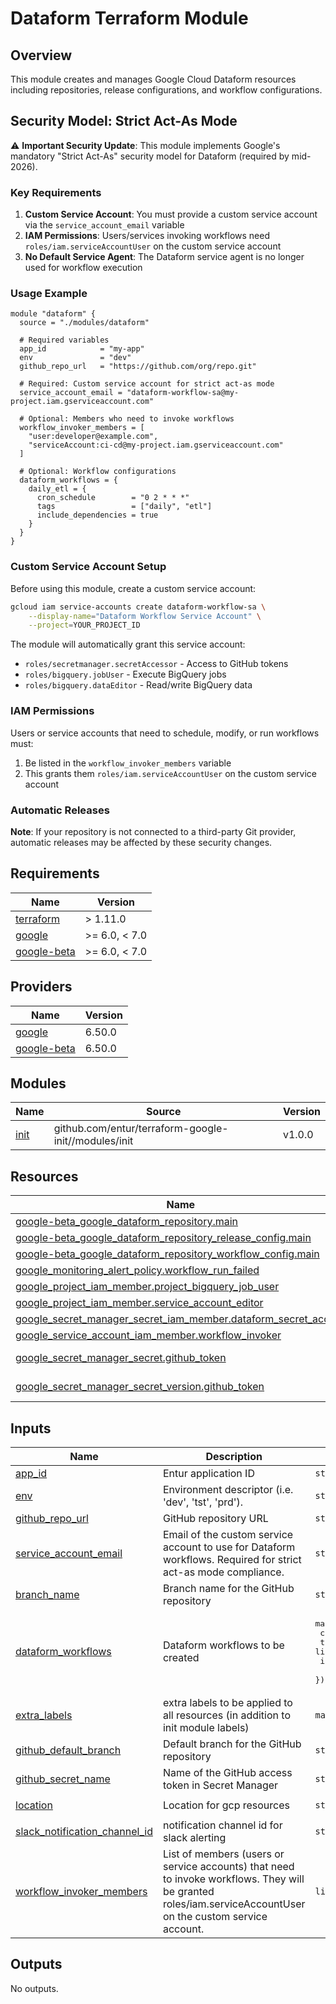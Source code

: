 # Dataform Terraform Module

## Overview
This module creates and manages Google Cloud Dataform resources including repositories, release configurations, and workflow configurations.

## Security Model: Strict Act-As Mode

⚠️ **Important Security Update**: This module implements Google's mandatory "Strict Act-As" security model for Dataform (required by mid-2026).

### Key Requirements

1. **Custom Service Account**: You must provide a custom service account via the `service_account_email` variable
2. **IAM Permissions**: Users/services invoking workflows need `roles/iam.serviceAccountUser` on the custom service account
3. **No Default Service Agent**: The Dataform service agent is no longer used for workflow execution

### Usage Example

```hcl
module "dataform" {
  source = "./modules/dataform"
  
  # Required variables
  app_id            = "my-app"
  env               = "dev"
  github_repo_url   = "https://github.com/org/repo.git"
  
  # Required: Custom service account for strict act-as mode
  service_account_email = "dataform-workflow-sa@my-project.iam.gserviceaccount.com"
  
  # Optional: Members who need to invoke workflows
  workflow_invoker_members = [
    "user:developer@example.com",
    "serviceAccount:ci-cd@my-project.iam.gserviceaccount.com"
  ]
  
  # Optional: Workflow configurations
  dataform_workflows = {
    daily_etl = {
      cron_schedule        = "0 2 * * *"
      tags                 = ["daily", "etl"]
      include_dependencies = true
    }
  }
}
```

### Custom Service Account Setup

Before using this module, create a custom service account:

```bash
gcloud iam service-accounts create dataform-workflow-sa \
    --display-name="Dataform Workflow Service Account" \
    --project=YOUR_PROJECT_ID
```

The module will automatically grant this service account:
- `roles/secretmanager.secretAccessor` - Access to GitHub tokens
- `roles/bigquery.jobUser` - Execute BigQuery jobs
- `roles/bigquery.dataEditor` - Read/write BigQuery data

### IAM Permissions

Users or service accounts that need to schedule, modify, or run workflows must:
1. Be listed in the `workflow_invoker_members` variable
2. This grants them `roles/iam.serviceAccountUser` on the custom service account

### Automatic Releases

**Note**: If your repository is not connected to a third-party Git provider, automatic releases may be affected by these security changes.

<!-- BEGIN_TF_DOCS -->
## Requirements

| Name | Version |
|------|---------|
| <a name="requirement_terraform"></a> [terraform](#requirement\_terraform) | > 1.11.0 |
| <a name="requirement_google"></a> [google](#requirement\_google) | >= 6.0, < 7.0 |
| <a name="requirement_google-beta"></a> [google-beta](#requirement\_google-beta) | >= 6.0, < 7.0 |

## Providers

| Name | Version |
|------|---------|
| <a name="provider_google"></a> [google](#provider\_google) | 6.50.0 |
| <a name="provider_google-beta"></a> [google-beta](#provider\_google-beta) | 6.50.0 |

## Modules

| Name | Source | Version |
|------|--------|---------|
| <a name="module_init"></a> [init](#module\_init) | github.com/entur/terraform-google-init//modules/init | v1.0.0 |

## Resources

| Name | Type |
|------|------|
| [google-beta_google_dataform_repository.main](https://registry.terraform.io/providers/hashicorp/google-beta/latest/docs/resources/google_dataform_repository) | resource |
| [google-beta_google_dataform_repository_release_config.main](https://registry.terraform.io/providers/hashicorp/google-beta/latest/docs/resources/google_dataform_repository_release_config) | resource |
| [google-beta_google_dataform_repository_workflow_config.main](https://registry.terraform.io/providers/hashicorp/google-beta/latest/docs/resources/google_dataform_repository_workflow_config) | resource |
| [google_monitoring_alert_policy.workflow_run_failed](https://registry.terraform.io/providers/hashicorp/google/latest/docs/resources/monitoring_alert_policy) | resource |
| [google_project_iam_member.project_bigquery_job_user](https://registry.terraform.io/providers/hashicorp/google/latest/docs/resources/project_iam_member) | resource |
| [google_project_iam_member.service_account_editor](https://registry.terraform.io/providers/hashicorp/google/latest/docs/resources/project_iam_member) | resource |
| [google_secret_manager_secret_iam_member.dataform_secret_access](https://registry.terraform.io/providers/hashicorp/google/latest/docs/resources/secret_manager_secret_iam_member) | resource |
| [google_service_account_iam_member.workflow_invoker](https://registry.terraform.io/providers/hashicorp/google/latest/docs/resources/service_account_iam_member) | resource |
| [google_secret_manager_secret.github_token](https://registry.terraform.io/providers/hashicorp/google/latest/docs/data-sources/secret_manager_secret) | data source |
| [google_secret_manager_secret_version.github_token](https://registry.terraform.io/providers/hashicorp/google/latest/docs/data-sources/secret_manager_secret_version) | data source |

## Inputs

| Name | Description | Type | Default | Required |
|------|-------------|------|---------|:--------:|
| <a name="input_app_id"></a> [app\_id](#input\_app\_id) | Entur application ID | `string` | n/a | yes |
| <a name="input_env"></a> [env](#input\_env) | Environment descriptor (i.e. 'dev', 'tst', 'prd'). | `string` | n/a | yes |
| <a name="input_github_repo_url"></a> [github\_repo\_url](#input\_github\_repo\_url) | GitHub repository URL | `string` | n/a | yes |
| <a name="input_service_account_email"></a> [service\_account\_email](#input\_service\_account\_email) | Email of the custom service account to use for Dataform workflows. Required for strict act-as mode compliance. | `string` | n/a | yes |
| <a name="input_branch_name"></a> [branch\_name](#input\_branch\_name) | Branch name for the GitHub repository | `string` | `"main"` | no |
| <a name="input_dataform_workflows"></a> [dataform\_workflows](#input\_dataform\_workflows) | Dataform workflows to be created | <pre>map(object({<br/>    cron_schedule        = string<br/>    tags                 = list(string)<br/>    include_dependencies = optional(bool, false)<br/>  }))</pre> | `{}` | no |
| <a name="input_extra_labels"></a> [extra\_labels](#input\_extra\_labels) | extra labels to be applied to all resources (in addition to init module labels) | `map(string)` | `{}` | no |
| <a name="input_github_default_branch"></a> [github\_default\_branch](#input\_github\_default\_branch) | Default branch for the GitHub repository | `string` | `"main"` | no |
| <a name="input_github_secret_name"></a> [github\_secret\_name](#input\_github\_secret\_name) | Name of the GitHub access token in Secret Manager | `string` | `"github-token"` | no |
| <a name="input_location"></a> [location](#input\_location) | Location for gcp resources | `string` | `"europe-west1"` | no |
| <a name="input_slack_notification_channel_id"></a> [slack\_notification\_channel\_id](#input\_slack\_notification\_channel\_id) | notification channel id for slack alerting | `string` | `null` | no |
| <a name="input_workflow_invoker_members"></a> [workflow\_invoker\_members](#input\_workflow\_invoker\_members) | List of members (users or service accounts) that need to invoke workflows. They will be granted roles/iam.serviceAccountUser on the custom service account. | `list(string)` | `[]` | no |

## Outputs

No outputs.
<!-- END_TF_DOCS -->